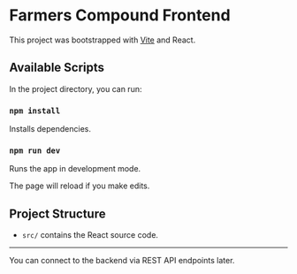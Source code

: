 # Farmers Compound Frontend

This project was bootstrapped with [Vite](https://vitejs.dev/) and React.

## Available Scripts

In the project directory, you can run:

### `npm install`
Installs dependencies.

### `npm run dev`
Runs the app in development mode.

The page will reload if you make edits.

## Project Structure
- `src/` contains the React source code.

---

You can connect to the backend via REST API endpoints later.
